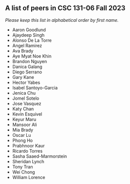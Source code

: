 A list of peers in CSC 131-06 Fall 2023
--------------------------------------------------

*Please keep this list in alphabetical order by first name.*
* Aaron Goodlund
* Ajaydeep Singh
* Alonso De La Torre
* Angel Ramirez
* Ava Brady
* Aye Myat Noe Khin
* Brandon Nguyen
* Danica Galang
* Diego Serrano
* Gary Kane
* Hector Yabes
* Isabel Santoyo-Garcia
* Jenica Chu
* Jomel Sotelo
* Jose Vasquez
* Katy Chan
* Kevin Esquivel
* Keyur Maru
* Mansoor Ali
* Mia Brady
* Oscar Lu
* Phong Ho
* Prabhnoor Kaur
* Ricardo Torres
* Sasha Saaed-Marmorstein
* Sheridan Lynch
* Tony Tran
* Wei Chong
* William Lorence


